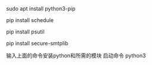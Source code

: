 sudo apt install python3-pip

pip install schedule

pip install psutil

pip install secure-smtplib

输入上面的命令安装python和所需的模块
启动命令
python3
